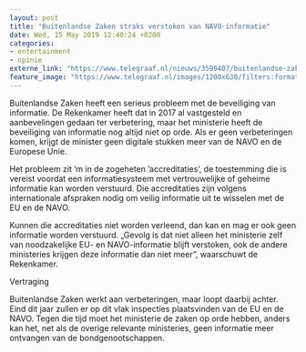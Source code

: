 ```yaml
---
layout: post
title: "Buitenlandse Zaken straks verstoken van NAVO-informatie"
date: Wed, 15 May 2019 12:40:24 +0200
categories: 
- entertainment 
- opinie 
externe_link: "https://www.telegraaf.nl/nieuws/3590407/buitenlandse-zaken-straks-verstoken-van-navo-informatie"
feature_image: "https://www.telegraaf.nl/images/1200x630/filters:format(jpeg):quality(80)/cdn-kiosk-api.telegraaf.nl/25910110-76fe-11e9-aa5b-02d2fb1aa1d7.jpg"
---
```


<p class="intro">Buitenlandse Zaken heeft een serieus probleem met de beveiliging van informatie. De Rekenkamer heeft dat in 2017 al vastgesteld en aanbevelingen gedaan ter verbetering, maar het ministerie heeft de beveiliging van informatie nog altijd niet op orde. Als er geen verbeteringen komen, krijgt de minister geen digitale stukken meer van de NAVO en de Europese Unie.</p> <p>Het probleem zit ’m in de zogeheten ’accreditaties’, de toestemming die is vereist voordat een informatiesysteem met vertrouwelijke of geheime informatie kan worden verstuurd. Die accreditaties zijn volgens internationale afspraken nodig om veilig informatie uit te wisselen met de EU en de NAVO.</p><p>Kunnen die accreditaties niet worden verleend, dan kan en mag er ook geen informatie worden verstuurd. „Gevolg is dat niet alleen het ministerie zelf van noodzakelijke EU- en NAVO-informatie blijft verstoken, ook de andere ministeries krijgen deze informatie dan niet meer”, waarschuwt de Rekenkamer.</p><p>Vertraging</p><p>Buitenlandse Zaken werkt aan verbeteringen, maar loopt daarbij achter. Eind dit jaar zullen er op dit vlak inspecties plaatsvinden van de EU en de NAVO. Tegen die tijd moet het ministerie de zaken op orde hebben, anders kan het, net als de overige relevante ministeries, geen informatie meer ontvangen van de bondgenootschappen.</p>
